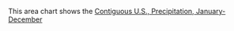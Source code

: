 This area chart shows the [Contiguous U.S., Precipitation, January-December](https://www.ncdc.noaa.gov/cag/national/time-series/110-pcp-ytd-12-1895-2016.json?base_prd=true&begbaseyear=1901&endbaseyear=2000)
